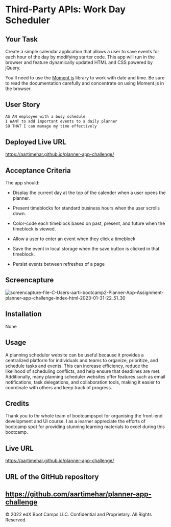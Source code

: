 # Third-Party APIs: Work Day Scheduler

## Your Task

Create a simple calendar application that allows a user to save events for each hour of the day by modifying starter code. This app will run in the browser and feature dynamically updated HTML and CSS powered by jQuery.

You'll need to use the [Moment.js](https://momentjs.com/) library to work with date and time. Be sure to read the documentation carefully and concentrate on using Moment.js in the browser.

## User Story

```md
AS AN employee with a busy schedule
I WANT to add important events to a daily planner
SO THAT I can manage my time effectively
```
## Deployed Live URL

https://aartimehar.github.io/planner-app-challenge/

## Acceptance Criteria

The app should:

* Display the current day at the top of the calender when a user opens the planner.
 
* Present timeblocks for standard business hours when the user scrolls down.
 
* Color-code each timeblock based on past, present, and future when the timeblock is viewed.
 
* Allow a user to enter an event when they click a timeblock

* Save the event in local storage when the save button is clicked in that timeblock.

* Persist events between refreshes of a page

## Screencapture

![screencapture-file-C-Users-aarti-bootcamp2-Planner-App-Assignment-planner-app-challenge-index-html-2023-01-31-22_51_30](https://user-images.githubusercontent.com/113493756/215901569-f24d74a6-53ca-4c67-a47f-3dc3ecd1f53c.png)

## Installation

None

## Usage

A planning scheduler website can be useful because it provides a centralized platform for individuals and teams to organize, prioritize, and schedule tasks and events. This can increase efficiency, reduce the likelihood of scheduling conflicts, and help ensure that deadlines are met. Additionally, many planning scheduler websites offer features such as email notifications, task delegations, and collaboration tools, making it easier to coordinate with others and keep track of progress.

## Credits
Thank you to thr whole team of bootcampspot for organising the front-end development and UI course. I as a learner appreciate the efforts of bootcamp spot for providing stunning learning materials to excel during this bootcamp.

## Live URL

https://aartimehar.github.io/planner-app-challenge/

## URL of the GitHub repository

https://github.com/aartimehar/planner-app-challenge
---
© 2022 edX Boot Camps LLC. Confidential and Proprietary. All Rights Reserved.
